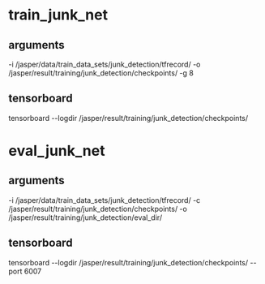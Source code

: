 # train_junk_net 

## arguments

-i /jasper/data/train_data_sets/junk_detection/tfrecord/ -o /jasper/result/training/junk_detection/checkpoints/ -g 8

## tensorboard

tensorboard --logdir /jasper/result/training/junk_detection/checkpoints/

# eval_junk_net 

## arguments

-i /jasper/data/train_data_sets/junk_detection/tfrecord/ -c /jasper/result/training/junk_detection/checkpoints/ -o /jasper/result/training/junk_detection/eval_dir/

## tensorboard

tensorboard --logdir /jasper/result/training/junk_detection/checkpoints/ --port 6007
